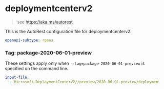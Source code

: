 # deploymentcenterv2

> see https://aka.ms/autorest

This is the AutoRest configuration file for deploymentcenterv2.

```yaml
openapi-subtype: rpaas
```

### Tag: package-2020-06-01-preview

These settings apply only when `--tag=package-2020-06-01-preview` is specified on the command line.

```yaml $(tag) == 'package-2020-06-01-preview'
input-file:
  - Microsoft.DeploymentCenterV2//preview/2020-06-01-preview/deploymentcenterv2.json
```
